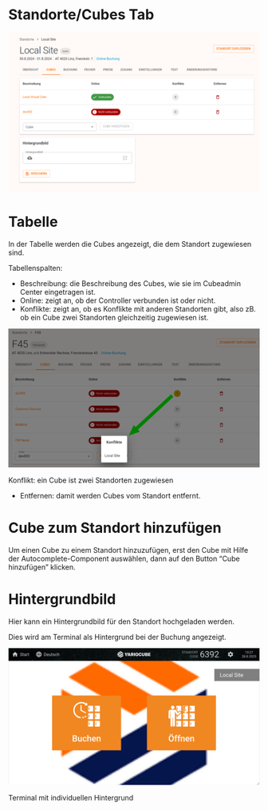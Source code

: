 # Standorte/Cubes Tab

![grafik.png](assets/standorte%20cubes%20tab/grafik.png)

# Tabelle

In der Tabelle werden die Cubes angezeigt, die dem Standort zugewiesen sind.

Tabellenspalten:

- Beschreibung: die Beschreibung des Cubes, wie sie im Cubeadmin Center eingetragen ist.
- Online: zeigt an, ob der Controller verbunden ist oder nicht.
- Konflikte: zeigt an, ob es Konflikte mit anderen Standorten gibt, also zB. ob ein Cube zwei Standorten gleichzeitig zugewiesen ist.

![Konflikt: ein Cube ist zwei Standorten zugewiesen](assets/standorte%20cubes%20tab/grafik%201.png)

Konflikt: ein Cube ist zwei Standorten zugewiesen

- Entfernen: damit werden Cubes vom Standort entfernt.

# Cube zum Standort hinzufügen

Um einen Cube zu einem Standort hinzuzufügen, erst den Cube mit Hilfe der Autocomplete-Component auswählen, dann auf den Button “Cube hinzufügen” klicken.

# Hintergrundbild

Hier kann ein Hintergrundbild für den Standort hochgeladen werden. 

Dies wird am Terminal als Hintergrund bei der Buchung angezeigt.

![Terminal mit individuellen Hintergrund](assets/standorte%20cubes%20tab/grafik%202.png)

Terminal mit individuellen Hintergrund